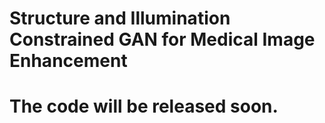 # Structure and Illumination Constrained GAN for Medical Image Enhancement
# The code will be released soon.
